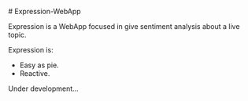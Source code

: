 # Expression-WebApp

Expression is a WebApp focused in give sentiment analysis about a live topic.

Expression is:

 * Easy as pie.
 * Reactive.

 Under development...
